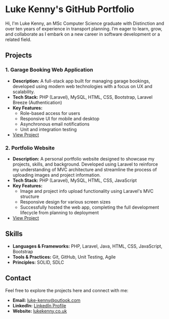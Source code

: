 # Luke Kenny's GitHub Portfolio

Hi, I'm Luke Kenny, an MSc Computer Science graduate with Distinction and over ten years of experience in transport planning. I’m eager to learn, grow, and collaborate as I embark on a new career in software development or a related field.

## Projects

### 1. Garage Booking Web Application
- **Description:** A full-stack app built for managing garage bookings, developed using modern web technologies with a focus on UX and scalability.
- **Tech Stack:** PHP (Laravel), MySQL, HTML, CSS, Bootstrap, Laravel Breeze (Authentication)
- **Key Features:**
  - Role-based access for users
  - Responsive UI for mobile and desktop
  - Asynchronous email notifications
  - Unit and integration testing
- [View Project](https://github.com/lukenny17/GarageApp)

### 2. Portfolio Website
- **Description:** A personal portfolio website designed to showcase my projects, skills, and background. Developed using Laravel to reinforce my understanding of MVC architecture and streamline the process of uploading images and project information.
- **Tech Stack:** PHP (Laravel), MySQL, HTML, CSS, JavaScript
- **Key Features:**
  - Image and project info upload functionality using Laravel's MVC structure
  - Responsive design for various screen sizes
  - Successfully hosted the web app, completing the full development lifecycle from planning to deployment
- [View Project](https://github.com/lukenny17/portfolio)

## Skills
- **Languages & Frameworks:** PHP, Laravel, Java, HTML, CSS, JavaScript, Bootstrap
- **Tools & Practices:** Git, GitHub, Unit Testing, Agile
- **Principles:** SOLID, SDLC

## Contact
Feel free to explore the projects here and connect with me:
- **Email:** [luke-kenny@outlook.com](mailto:luke-kenny@outlook.com)
- **LinkedIn:** [LinkedIn Profile](https://www.linkedin.com/in/luke-kenny-1992abc/)
- **Website:** [lukekenny.co.uk](http://lukekenny.co.uk)
